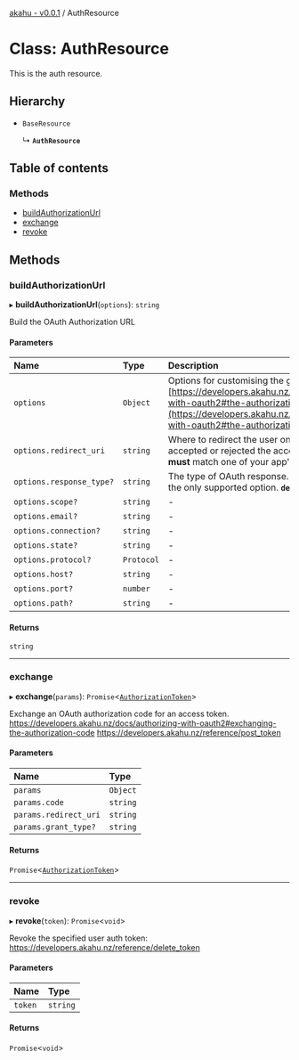 [akahu - v0.0.1](../README.md) / AuthResource

# Class: AuthResource

This is the auth resource.

## Hierarchy

- `BaseResource`

  ↳ **`AuthResource`**

## Table of contents

### Methods

- [buildAuthorizationUrl](AuthResource.md#buildauthorizationurl)
- [exchange](AuthResource.md#exchange)
- [revoke](AuthResource.md#revoke)

## Methods

### buildAuthorizationUrl

▸ **buildAuthorizationUrl**(`options`): `string`

Build the OAuth Authorization URL

#### Parameters

| Name | Type | Description |
| :------ | :------ | :------ |
| `options` | `Object` | Options for customising the generated URL.  [https://developers.akahu.nz/docs/authorizing-with-oauth2#the-authorization-request](https://developers.akahu.nz/docs/authorizing-with-oauth2#the-authorization-request) |
| `options.redirect_uri` | `string` | Where to redirect the user once they have accepted or rejected the access request. This **must** match one of your app's Redirect URIs. |
| `options.response_type?` | `string` | The type of OAuth response. Currently `code` is the only supported option.  **`default`** `code` |
| `options.scope?` | `string` | - |
| `options.email?` | `string` | - |
| `options.connection?` | `string` | - |
| `options.state?` | `string` | - |
| `options.protocol?` | `Protocol` | - |
| `options.host?` | `string` | - |
| `options.port?` | `number` | - |
| `options.path?` | `string` | - |

#### Returns

`string`

___

### exchange

▸ **exchange**(`params`): `Promise`<[`AuthorizationToken`](../modules/models.md#authorizationtoken)\>

Exchange an OAuth authorization code for an access token.
https://developers.akahu.nz/docs/authorizing-with-oauth2#exchanging-the-authorization-code
https://developers.akahu.nz/reference/post_token

#### Parameters

| Name | Type |
| :------ | :------ |
| `params` | `Object` |
| `params.code` | `string` |
| `params.redirect_uri` | `string` |
| `params.grant_type?` | `string` |

#### Returns

`Promise`<[`AuthorizationToken`](../modules/models.md#authorizationtoken)\>

___

### revoke

▸ **revoke**(`token`): `Promise`<`void`\>

Revoke the specified user auth token:
https://developers.akahu.nz/reference/delete_token

#### Parameters

| Name | Type |
| :------ | :------ |
| `token` | `string` |

#### Returns

`Promise`<`void`\>
